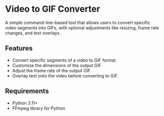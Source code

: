 

# Video to GIF Converter
A simple command-line-based tool that allows users to convert specific video segments into GIFs, with optional adjustments like resizing, frame rate changes, and text overlays.

## Features
- Convert specific segments of a video to GIF format.
- Customize the dimensions of the output GIF.
- Adjust the frame rate of the output GIF.
- Overlay text onto the video before converting to GIF.
## Requirements
- Python 3.11+
- FFmpeg library for Python